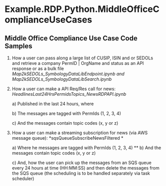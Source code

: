 # Example.RDP.Python.MiddleOfficeComplianceUseCases

## Middle Office Compliance Use Case Code Samples

1. 	How a user can pass along a large list of CUSIP, ISIN and or SEDOLs and retrieve a company PermID | OrgName and status as an API response or as a bulk file
*Map2kSEDOLs_SymbologyDataLibEndpoint.ipynb and Map2kSEDOLs_SymbologyDataLibSearch.ipynb*
3. 	How a user can make a API Req/Res call for news:                                    *HeadlinesLast24HrsPermidsTopics_NewsRDPAPI.ipynb*

    a) Published in the last 24 hours, where
    
    b) The messages are tagged with PermIds (1, 2, 3, 4)
    
    c) And the messages contain topic codes (x, y or z) 
3.	How a user can make a streaming subscription for news (via AWS message queue):      *sqsQueueSubscribeNewsFiltered * 

    a) Where he messages are tagged with PermIds (1, 2, 3, 4)
     **
    b) And the messages contain topic codes (x, y or z)        
    
    c) And, how the user can pick up the messages from an SQS queue every 24 hours at time (HH:MM:SS) and then delete the messages from the SQS queue (the scheduling is to be handled separately via task scheduler)

